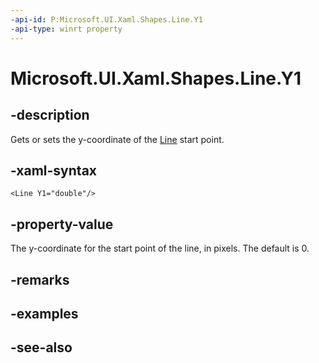 ```yaml
---
-api-id: P:Microsoft.UI.Xaml.Shapes.Line.Y1
-api-type: winrt property
---
```


<!-- Property syntax
public double Y1 { get;  set; }
-->

# Microsoft.UI.Xaml.Shapes.Line.Y1

## -description
Gets or sets the y-coordinate of the [Line](line.md) start point.

## -xaml-syntax
```xaml
<Line Y1="double"/>
```


## -property-value
The y-coordinate for the start point of the line, in pixels. The default is 0.

## -remarks

## -examples

## -see-also
